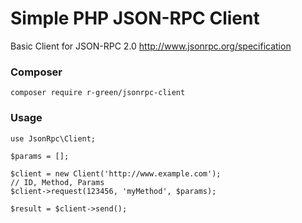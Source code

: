# Simple PHP JSON-RPC Client

Basic Client for JSON-RPC 2.0
http://www.jsonrpc.org/specification

### Composer

```
composer require r-green/jsonrpc-client
```

### Usage

```
use JsonRpc\Client;

$params = [];

$client = new Client('http://www.example.com');
// ID, Method, Params
$client->request(123456, 'myMethod', $params); 

$result = $client->send();
```

